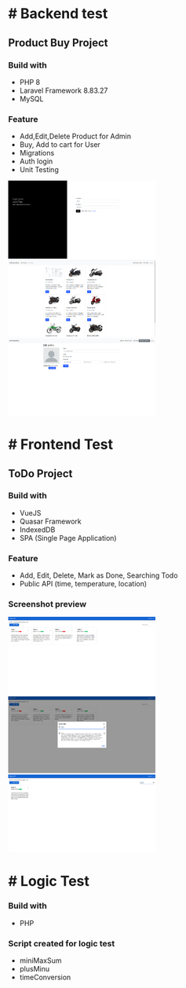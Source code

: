 # # Backend test
## Product Buy Project
### Build with
- PHP 8
- Laravel Framework 8.83.27
- MySQL
### Feature
 - Add,Edit,Delete Product for Admin
 - Buy, Add to cart for User
 - Migrations
 - Auth login
 - Unit Testing

<img src="https://github.com/androjovi/waizly_test/blob/main/photo/ProducApp_Login.png" alt="drawing" style="width:300px;"/>
<img src="https://github.com/androjovi/waizly_test/blob/main/photo/ProductApp_buyproduct.png" alt="drawing" style="width:300px;"/>
<img src="https://github.com/androjovi/waizly_test/blob/main/photo/ProdutcApp_EditProfile.png" alt="drawing" style="width:300px;"/>

# # Frontend Test
## ToDo Project
### Build with

- VueJS
- Quasar Framework
- IndexedDB
- SPA (Single Page Application)

### Feature
 - Add, Edit, Delete, Mark as Done, Searching Todo
 - Public API (time, temperature, location)

 ### Screenshot preview 

<img src="https://github.com/androjovi/waizly_test/blob/main/photo/TodoList.png" alt="drawing" style="width:300px;"/>
<img src="https://github.com/androjovi/waizly_test/blob/main/photo/TodoWithEdit.png" alt="drawing" style="width:300px;"/>
<img src="https://github.com/androjovi/waizly_test/blob/main/photo/TodoWithSearching.png" alt="drawing" style="width:300px;"/>

# # Logic Test
### Build with
- PHP

### Script created for logic test
- miniMaxSum
- plusMinu
- timeConversion